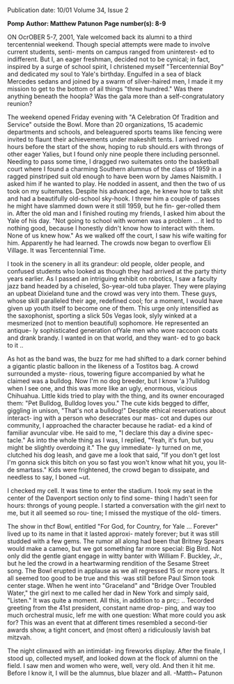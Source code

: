 Publication date: 10/01
Volume 34, Issue 2

**Pomp**
**Author: Matthew Patunon**
**Page number(s): 8-9**

ON OcrOBER 5-7, 2001, Yale welcomed 
back its alumni to a third tercentennial 
weekend. Though special attempts were 
made to involve current students, senti-
ments on campus ranged from uninterest-
ed to indifferent. But I, an eager freshman, 
decided not to be cynical; in fact, inspired 
by a surge of school spirit, I christened 
myself "Tercentennial Boy" and dedicated 
my soul to Yale's birthday. Engulfed in a sea 
of black Mercedes sedans and joined by a 
swarm of silver-haired men, I made it my 
mission to get to the bottom of ail things 
"three hundred." Was there anything 
beneath the hoopla? Was the gala more 
than a self-congratulatory reunion? 

The weekend opened Friday evening 
with "A Celebration Of Tradition and 
Service" outside the Bowl. More than 20 
organizations, 15 academic departments 
and schools, and beleaguered sports teams 
like fencing were invited to flaunt their 
achievements under makeshift tents. I 
arrived rwo hours before the start of the 
show, hoping to rub should.ers with 
throngs of other eager Yalies, but I found 
only nine people there including personnel. 
Needing to pass some time, I dragged rwo 
suitemates onto the basketball court where 
I found a charming Southern alumnus of 
the class of 1959 in a ragged pinstriped suit 
old enough to have been worn by James 
Naismith. I asked him if he wanted to play. 
He nodded in assent, and then the two of 
us took on my suitemates. Despite his 
advanced age, he knew how to talk shit and 
had a beautifully old-school sky-hook. I 
threw him a couple of passes he might have 
slammed down were it still 1959, but he fin-
ger-rolled them in. After the old man and I 
finished routing my friends, I asked him 
about the Yale of his day. "Not going to 
school with women was a problem ... it led 
to nothing good, because I honestly didn't 
know how to interact with them. None of 
us knew how." As we walked off the court, 
I saw his wife waiting for him. Apparently 
he had learned. The crowds now began to 
overflow Eli Village. It was Tercentennial 
Time. 

I took in the scenery in all its 
grandeur: old people, older people, and 
confused students who looked as though 
they had arrived at the party thirty years 
earlier. As I passed an intriguing exhibit on 
robotics, I saw a faculty jazz band headed 
by a chiseled, So-year-old tuba player. 
They were playing an upbeat Dixieland 
tune and the crowd was very into them. 
These guys, whose skill paralleled their 
age, redefined cool; for a moment, I 
would have given up youth itself to 
become one of them. This urge only 
intensified as the saxophonist, sporting 
a slick 50s Vegas look, slyly winked at a 
mesmerized (not to mention beautiful) 
sophomore. He represented an antique-
ly sophisticated generation ofYale men 
who wore raccoon coats and drank brandy. 
I wanted in on that world, and they want-
ed to go back to it .. 

As hot as the band was, the buzz for 
me had shifted to a dark corner behind a 
gigantic plastic balloon in the likeness of a 
Tostitos bag. A crowd surrounded a myste-
rious, towering figure accompanied by 
what he claimed was a bulldog. Now I'm 
no dog breeder, but I know 'a }?ulldog when 
I see one, and this was more like an ugly, 
enormous, vicious Chihuahua. Little kids 
tried to play with the thing, and its owner 
encouraged them: "Pet Bulldog, Bulldog 
loves you." The cute kids begged to differ, 
giggling in unison, "That's not a bulldog!" 
Despite ethical reservations about interact-
ing with a person who desecrates our mas-
cot and 
dupes our community, 
I 
approached the character because he radiat-
ed a kind of familiar avuncular vibe. He 
said to me, "I declare this day a divine spec-
tacle." As into the whole thing as I was, I 
replied, "Yeah, it's fun, but you might be 
slightly overdoing it." The guy immediate-
ly turned on me, clutched his dog leash, 
and gave me a look that said, "If you don't 
get lost I'm gonna sick this bitch on you so 
fast you won't know what hit you, you lit-
de smartass." Kids were frightened, the 
crowd began to dissipate, and needless to 
say, I boned ~ut. 

I checked my cell. It was time to enter 
the stadium. I took my seat in the center of 
the Davenport section only to find some-
thing I hadn't seen for hours: throngs of 
young people. I started a conversation with 
the girl next to me, but it all seemed so rou-
tine; I missed the mystique of the old-
timers. 

The show in thcf Bowl, entitled "For 
God, for Country, for Yale ... Forever" lived 
up to its name in that it lasted approxi-
mately forever; but it was still studded with 
a few gems. The rumor all along had been 
that Britney Spears would make a cameo, 
but we got something far more special: Big 
Bird. Not only did the gentle giant engage 
in witty banter with William F. Buckley, Jr., 
but he led the crowd in a heartwarming 
rendition of the Sesame Street song. The 
Bowl erupted in applause as we all 
regressed 15 or more years. It all seemed too 
good to be true and this ·was still before 
Paul Simon took center stage. When he 
went into "Graceland" and "Bridge Over 
Troubled Water," the girl next to me called 
her dad in New York and simply said, 
"Listen." It was quite a moment. All this, in 
addition to a prc;: .. Tecorded greeting from 
the 41st president, constant name drop-
ping, and way too much orchestral music, 
lefr me with one question: What more 
could you ask for? This was an event that at 
different times resembled a second-tier 
awards show, a tight concert, and (most 
often) a ridiculously lavish bat mitzvah. 

The night climaxed with an intimidat-
ing fireworks display. After the finale, I 
stood up, collected myself, and looked 
down at the flock of alumni on the field. I 
saw men and women who were, well, very 
old. And then it hit me. Before I know it, I 
will be the alumnus, blue blazer and all. 
-Matth~ Patunon